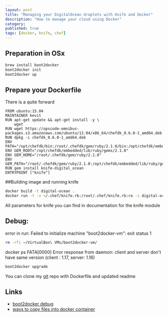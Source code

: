 ```yaml
---
layout: post
title: "Managing your DigitalOcean droplets with Knife and Docker"
description: "How to manage your cloud using Docker"
category: 
published: true
tags: [docker, knife, chef]
---
```


## Preparation in OSx

```bash
brew install boot2docker
boot2docker init
boot2docker up
```

## Prepare your Dockerfile

There is a quite forward

```
FROM ubuntu:15.04
MAINTAINER kevit
RUN apt-get update && apt-get install -y \
    wget
RUN wget https://opscode-omnibus-packages.s3.amazonaws.com/ubuntu/12.04/x86_64/chefdk_0.6.0-1_amd64.deb
RUN dpkg -i chefdk_0.6.0-1_amd64.deb
ENV PATH="/opt/chefdk/bin:/root/.chefdk/gem/ruby/2.1.0/bin:/opt/chefdk/embedded/bin:/usr/local/sbin:/usr/local/bin:/usr/sbin:/usr/bin:/sbin:/bin"
ENV GEM_ROOT="/opt/chefdk/embedded/lib/ruby/gems/2.1.0"
ENV GEM_HOME="/root/.chefdk/gem/ruby/2.1.0"
ENV GEM_PATH="/root/.chefdk/gem/ruby/2.1.0:/opt/chefdk/embedded/lib/ruby/gems/2.1.0"
RUN gem install knife-digital_ocean
ENTRYPOINT ["knife"]
```

##Building image and running knife

```bash
docker build -t digital-ocean .
docker run -t -v ~/.chef/knife.rb:/root/.chef/knife.rb:ro -i digital-ocean digital_ocean -VV account info
```

All parameters for knife you can find in documentation for the knife module


## Debug:

error in run: Failed to initialize machine "boot2docker-vm": exit status 1

```bash
rm -rfi ~/VirtualBox\ VMs/boot2docker-vm/
```

docker ps
FATA[0000] Error response from daemon: client and server don't have same version (client : 1.17, server: 1.16)

```bash
boot2docker upgrade
```


You can clone my [git](https://github.com/kevit/knife-digital_ocean) repo with Dockerfile and updated readme

## Links
* [boot2docker debug](http://stackoverflow.com/questions/26572112/running-boot2docker-error-in-run-failed-to-get-machine-boot2docker-vm-mac)
* [ways to copy files into docker container](http://stackoverflow.com/questions/22907231/copying-files-from-host-to-docker-container)
